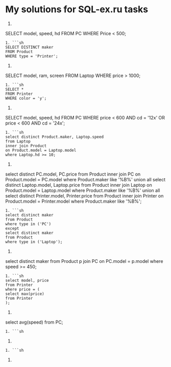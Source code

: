 # My solutions for SQL-ex.ru tasks
1. ```sh
SELECT model, speed, hd
FROM PC
WHERE Price < 500;
```
1. ```sh
SELECT DISTINCT maker
FROM Product
WHERE type = 'Printer';
```
1. ```sh
SELECT model, ram, screen
FROM Laptop
WHERE price > 1000;
```
1. ```sh
SELECT *
FROM Printer
WHERE color = 'y';
```
1. ```sh
SELECT model, speed, hd
FROM PC
WHERE price < 600 AND cd = '12x' OR price < 600 AND cd = '24x';
```
1. ```sh
select distinct Product.maker, Laptop.speed
from Laptop
inner join Product
on Product.model = Laptop.model
where Laptop.hd >= 10;
```
1. ```sh
select distinct PC.model, PC.price
from Product
inner join PC
on Product.model = PC.model
where Product.maker like '%B%'
union all
select distinct Laptop.model, Laptop.price
from Product
inner join Laptop
on Product.model = Laptop.model
where Product.maker like '%B%'
union all
select distinct Printer.model, Printer.price
from Product
inner join Printer
on Product.model = Printer.model
where Product.maker like '%B%';
```
1. ```sh
select distinct maker
from Product
where type in ('PC')
except
select distinct maker
from Product
where type in ('Laptop');
```
1. ```sh
select distinct maker
from Product p
join PC
on PC.model = p.model
where speed >= 450;
```
1. ```sh
select model, price
from Printer
where price = (
select max(price)
from Printer
);
```
1. ```sh
select avg(speed)
from PC;
```
1. ```sh

```
1. ```sh

```
1. ```sh

```
1. ```sh

```
